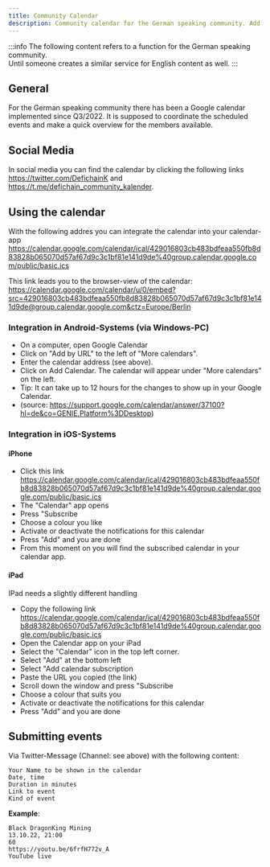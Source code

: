 ```yaml
---
title: Community Calendar
description: Community calendar for the German speaking community. Add it to your devices and don't miss important events.
---
```


:::info
The following content refers to a function for the German speaking community.  
Until someone creates a similar service for English content as well.
:::

## General

For the German speaking community there has been a Google calendar implemented since Q3/2022. It is supposed to coordinate the scheduled events and make a quick overview for the members available.

## Social Media

In social media you can find the calendar by clicking the following links <https://twitter.com/DefichainK> and <https://t.me/defichain_community_kalender>.

## Using the calendar

With the following addres you can integrate the calendar into your calendar-app <https://calendar.google.com/calendar/ical/429016803cb483bdfeaa550fb8d83828b065070d57af67d9c3c1bf81e141d9de%40group.calendar.google.com/public/basic.ics>

This link leads you to the browser-view of the calendar: <https://calendar.google.com/calendar/u/0/embed?src=429016803cb483bdfeaa550fb8d83828b065070d57af67d9c3c1bf81e141d9de@group.calendar.google.com&ctz=Europe/Berlin>

### Integration in Android-Systems (via Windows-PC)

- On a computer, open Google Calendar
- Click on "Add by URL" to the left of "More calendars".
- Enter the calendar address (see above).
- Click on Add Calendar. The calendar will appear under "More calendars" on the left.
- Tip: It can take up to 12 hours for the changes to show up in your Google Calendar.
- (source: <https://support.google.com/calendar/answer/37100?hl=de&co=GENIE.Platform%3DDesktop>)

### Integration in iOS-Systems

#### iPhone

- Click this link <https://calendar.google.com/calendar/ical/429016803cb483bdfeaa550fb8d83828b065070d57af67d9c3c1bf81e141d9de%40group.calendar.google.com/public/basic.ics>
- The "Calendar" app opens
- Press "Subscribe
- Choose a colour you like
- Activate or deactivate the notifications for this calendar
- Press "Add" and you are done
- From this moment on you will find the subscribed calendar in your calendar app.

#### iPad

IPad needs a slightly different handling

- Copy the following link [<https://calendar.google>.](https://calendar.google.com/calendar/ical/429016803cb483bdfeaa550fb8d83828b065070d57af67d9c3c1bf81e141d9de%40group.calendar.google.com/public/basic.ics)[com/calendar/ical/429016803cb483bdfeaa550fb8d83828b065070d57af67d9c3c1bf81e141d9de%40group.calendar.google.com/public/basic.ics](https://calendar.google.com/calendar/ical/429016803cb483bdfeaa550fb8d83828b065070d57af67d9c3c1bf81e141d9de%40group.calendar.google.com/public/basic.ics)
- Open the Calendar app on your iPad
- Select the "Calendar" icon in the top left corner.
- Select "Add" at the bottom left
- Select "Add calendar subscription
- Paste the URL you copied (the link)
- Scroll down the window and press "Subscribe
- Choose a colour that suits you
- Activate or deactivate the notifications for this calendar
- Press "Add" and you are done

## Submitting events

Via Twitter-Message (Channel: see above) with the following content:

```
Your Name to be shown in the calendar
Date, time
Duration in minutes
Link to event
Kind of event
```

**Example**:

```
Black DragonKing Mining
13.10.22, 21:00
60
https://youtu.be/6frfH772v_A
YouTube live
```
